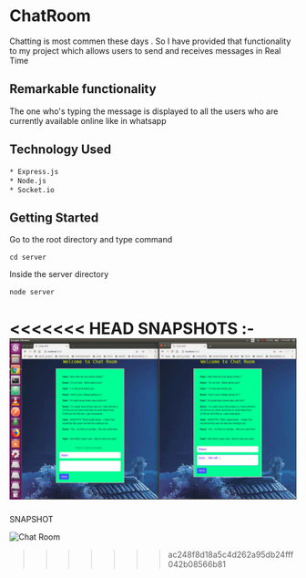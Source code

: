 # ChatRoom
Chatting is most commen these days . So I have provided that functionality to my project which allows users to send and receives messages in Real Time

## Remarkable functionality
The one who's typing the message is displayed to all the users who are currently available online like in whatsapp

## Technology Used
```
* Express.js
* Node.js  
* Socket.io
```

## Getting Started
Go to the root directory and type command
```
cd server
```
Inside the server directory
```
node server
```
<<<<<<< HEAD
SNAPSHOTS :-
![Snapshots](/ChatApp.png)
=======

SNAPSHOT

![Chat Room ](https://github.com/vaarigupta/ChatRoom_Socket/blob/master/ChatApp.png)

>>>>>>> ac248f8d18a5c4d262a95db24fff042b08566b81
